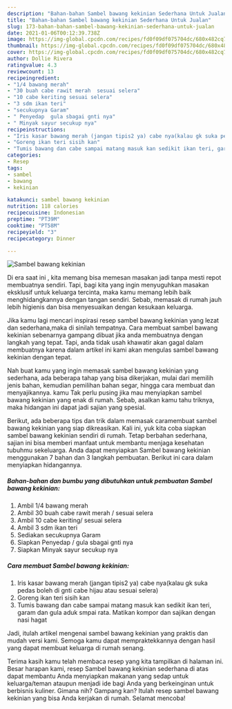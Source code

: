 ```yaml
---
description: "Bahan-bahan Sambel bawang kekinian Sederhana Untuk Jualan"
title: "Bahan-bahan Sambel bawang kekinian Sederhana Untuk Jualan"
slug: 173-bahan-bahan-sambel-bawang-kekinian-sederhana-untuk-jualan
date: 2021-01-06T00:12:39.738Z
image: https://img-global.cpcdn.com/recipes/fd0f09df075704dc/680x482cq70/sambel-bawang-kekinian-foto-resep-utama.jpg
thumbnail: https://img-global.cpcdn.com/recipes/fd0f09df075704dc/680x482cq70/sambel-bawang-kekinian-foto-resep-utama.jpg
cover: https://img-global.cpcdn.com/recipes/fd0f09df075704dc/680x482cq70/sambel-bawang-kekinian-foto-resep-utama.jpg
author: Dollie Rivera
ratingvalue: 4.3
reviewcount: 13
recipeingredient:
- "1/4 bawang merah"
- "30 buah cabe rawit merah  sesuai selera"
- "10 cabe keriting sesuai selera"
- "3 sdm ikan teri"
- "secukupnya Garam"
- " Penyedap  gula sbagai gnti nya"
- " Minyak sayur secukup nya"
recipeinstructions:
- "Iris kasar bawang merah (jangan tipis2 ya) cabe nya(kalau gk suka pedas boleh di gnti cabe hijau atau sesuai selera)"
- "Goreng ikan teri sisih kan"
- "Tumis bawang dan cabe sampai matang masuk kan sedikit ikan teri, garam dan gula aduk smpai rata. Matikan kompor dan sajikan dengan nasi hagat"
categories:
- Resep
tags:
- sambel
- bawang
- kekinian

katakunci: sambel bawang kekinian 
nutrition: 118 calories
recipecuisine: Indonesian
preptime: "PT39M"
cooktime: "PT58M"
recipeyield: "3"
recipecategory: Dinner

---
```



![Sambel bawang kekinian](https://img-global.cpcdn.com/recipes/fd0f09df075704dc/680x482cq70/sambel-bawang-kekinian-foto-resep-utama.jpg)

Di era  saat ini , kita memang bisa memesan masakan jadi tanpa mesti repot membuatnya sendiri. Tapi, bagi kita yang ingin menyuguhkan masakan eksklusif untuk keluarga tercinta, maka kamu memang lebih baik menghidangkannya dengan tangan sendiri. Sebab, memasak di rumah jauh lebih higienis dan bisa menyesuaikan dengan kesukaan keluarga.

Jika kamu lagi mencari inspirasi resep sambel bawang kekinian yang lezat dan sederhana,maka di sinilah tempatnya. Cara membuat sambel bawang kekinian  sebenarnya gampang dibuat jika anda membuatnya dengan langkah yang tepat. Tapi, anda tidak usah khawatir akan gagal dalam membuatnya 
karena dalam artikel ini kami akan mengulas sambel bawang kekinian dengan tepat.  



Nah buat kamu yang ingin memasak sambel bawang kekinian yang sederhana, ada beberapa tahap yang bisa dikerjakan, mulai dari memilih jenis bahan, kemudian pemilihan bahan segar, hingga cara membuat dan menyajikannya. kamu Tak perlu pusing jika mau menyiapkan sambel bawang kekinian yang enak di rumah. Sebab, asalkan kamu  tahu triknya, maka hidangan ini dapat jadi sajian yang spesial.

Berikut, ada beberapa tips dan trik dalam memasak caramembuat sambel bawang kekinian yang siap dikreasikan. Kali ini, yuk kita coba siapkan sambel bawang kekinian sendiri di rumah. Tetap berbahan sederhana, sajian ini bisa memberi manfaat untuk membantu menjaga kesehatan tubuhmu sekeluarga. Anda dapat menyiapkan Sambel bawang kekinian menggunakan 7 bahan dan 3 langkah pembuatan. Berikut ini cara dalam menyiapkan hidangannya.

<!--inarticleads1-->

##### Bahan-bahan dan bumbu yang dibutuhkan untuk pembuatan Sambel bawang kekinian:

1. Ambil 1/4 bawang merah
1. Ambil 30 buah cabe rawit merah / sesuai selera
1. Ambil 10 cabe keriting/ sesuai selera
1. Ambil 3 sdm ikan teri
1. Sediakan secukupnya Garam
1. Siapkan  Penyedap / gula sbagai gnti nya
1. Siapkan  Minyak sayur secukup nya




<!--inarticleads2-->

##### Cara membuat Sambel bawang kekinian:

1. Iris kasar bawang merah (jangan tipis2 ya) cabe nya(kalau gk suka pedas boleh di gnti cabe hijau atau sesuai selera)
1. Goreng ikan teri sisih kan
1. Tumis bawang dan cabe sampai matang masuk kan sedikit ikan teri, garam dan gula aduk smpai rata. Matikan kompor dan sajikan dengan nasi hagat




Jadi, itulah artikel mengenai  sambel bawang kekinian  yang praktis dan mudah versi kami. Semoga kamu dapat mempraktekkannya dengan hasil yang dapat membuat keluarga di rumah senang. 

Terima kasih kamu telah membaca resep yang kita tampilkan di halaman ini. Besar harapan kami, resep  Sambel bawang kekinian sederhana di atas dapat membantu Anda menyiapkan makanan yang sedap untuk keluarga/teman ataupun menjadi ide bagi Anda yang berkeinginan untuk berbisnis kuliner. Gimana nih? Gampang kan? Itulah resep sambel bawang kekinian yang bisa Anda kerjakan di rumah. Selamat mencoba!

